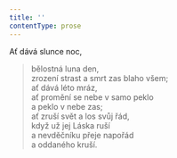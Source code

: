 ```yaml
---
title: ''
contentType: prose
---
```


Ať dává slunce noc,

> bělostná luna den,  
> zrození strast a smrt zas blaho všem;  
> ať dává léto mráz,  
> ať promění se nebe v samo peklo  
> a peklo v nebe zas;  
> ať zruší svět a los svůj řád,  
> když už jej Láska ruší  
> a nevděčníku přeje napořád  
> a oddaného kruší.
